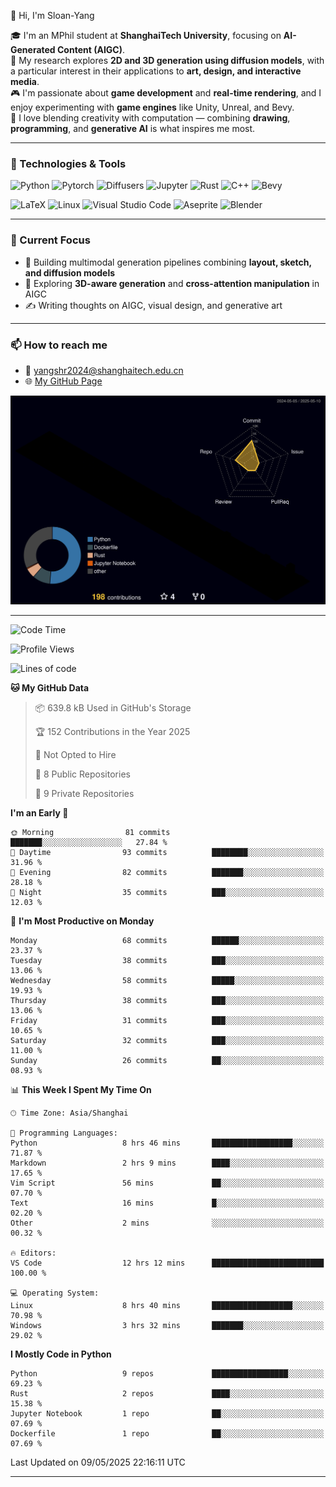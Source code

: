👋 Hi, I'm Sloan-Yang

🎓 I'm an MPhil student at **ShanghaiTech University**, focusing on **AI-Generated Content (AIGC)**.  
🧠 My research explores **2D and 3D generation using diffusion models**, with a particular interest in their applications to **art, design, and interactive media**.  
🎮 I'm passionate about **game development** and **real-time rendering**, and I enjoy experimenting with **game engines** like Unity, Unreal, and Bevy.  
🎨 I love blending creativity with computation — combining **drawing**, **programming**, and **generative AI** is what inspires me most.

---

### 🧰 Technologies & Tools

![Python](https://img.shields.io/badge/python-%233776AB.svg?style=for-the-badge&logo=python&logoColor=white)
![Pytorch](https://img.shields.io/badge/pytorch-%23EE4C2C.svg?style=for-the-badge&logo=pytorch&logoColor=white)
![Diffusers](https://img.shields.io/badge/diffusers-HuggingFace-yellow?style=for-the-badge&logo=huggingface&logoColor=black)
![Jupyter](https://img.shields.io/badge/Jupyter-%23F37626.svg?style=for-the-badge&logo=Jupyter&logoColor=white)
![Rust](https://img.shields.io/badge/Rust-%23000000.svg?style=for-the-badge&logo=rust&logoColor=white)
![C++](https://img.shields.io/badge/C++-%2300599C.svg?style=for-the-badge&logo=c%2B%2B&logoColor=white)
![Bevy](https://img.shields.io/badge/Bevy-000000.svg?style=for-the-badge&logo=bevy&logoColor=white)

![LaTeX](https://img.shields.io/badge/LaTeX-47A141?style=for-the-badge&logo=latex&logoColor=white)
![Linux](https://img.shields.io/badge/Linux-FCC624?style=for-the-badge&logo=linux&logoColor=black)
![Visual Studio Code](https://img.shields.io/badge/VSCode-0078d7.svg?style=for-the-badge&logo=visual-studio-code&logoColor=white)
![Aseprite](https://img.shields.io/badge/Aseprite-FFFFFF?style=for-the-badge&logo=Aseprite&logoColor=%237D929E)
![Blender](https://img.shields.io/badge/Blender-F5792A?style=for-the-badge&logo=blender&logoColor=white)

---

### 🔭 Current Focus

- 🎨 Building multimodal generation pipelines combining **layout, sketch, and diffusion models**
- 🧪 Exploring **3D-aware generation** and **cross-attention manipulation** in AIGC
- ✍️ Writing thoughts on AIGC, visual design, and generative art

---

### 📫 How to reach me

- 📧 <a href="mailto:yangshr2024@shanghaitech.edu.cn">yangshr2024@shanghaitech.edu.cn</a>
- 🌐 [My GitHub Page](https://sloan-yang.github.io)  



![3D Profile](https://raw.githubusercontent.com/Sloan-Yang/Sloan-Yang/main/profile-3d-contrib/profile-night-rainbow.svg)

---


<!--START_SECTION:waka-->
![Code Time](http://img.shields.io/badge/Code%20Time-46%20hrs%2024%20mins-blue)

![Profile Views](http://img.shields.io/badge/Profile%20Views-15-blue)

![Lines of code](https://img.shields.io/badge/From%20Hello%20World%20I%27ve%20Written-1.9%20million%20lines%20of%20code-blue)

**🐱 My GitHub Data** 

> 📦 639.8 kB Used in GitHub's Storage 
 > 
> 🏆 152 Contributions in the Year 2025
 > 
> 🚫 Not Opted to Hire
 > 
> 📜 8 Public Repositories 
 > 
> 🔑 9 Private Repositories 
 > 
**I'm an Early 🐤** 

```text
🌞 Morning                81 commits          ███████░░░░░░░░░░░░░░░░░░   27.84 % 
🌆 Daytime                93 commits          ████████░░░░░░░░░░░░░░░░░   31.96 % 
🌃 Evening                82 commits          ███████░░░░░░░░░░░░░░░░░░   28.18 % 
🌙 Night                  35 commits          ███░░░░░░░░░░░░░░░░░░░░░░   12.03 % 
```
📅 **I'm Most Productive on Monday** 

```text
Monday                   68 commits          ██████░░░░░░░░░░░░░░░░░░░   23.37 % 
Tuesday                  38 commits          ███░░░░░░░░░░░░░░░░░░░░░░   13.06 % 
Wednesday                58 commits          █████░░░░░░░░░░░░░░░░░░░░   19.93 % 
Thursday                 38 commits          ███░░░░░░░░░░░░░░░░░░░░░░   13.06 % 
Friday                   31 commits          ███░░░░░░░░░░░░░░░░░░░░░░   10.65 % 
Saturday                 32 commits          ███░░░░░░░░░░░░░░░░░░░░░░   11.00 % 
Sunday                   26 commits          ██░░░░░░░░░░░░░░░░░░░░░░░   08.93 % 
```


📊 **This Week I Spent My Time On** 

```text
🕑︎ Time Zone: Asia/Shanghai

💬 Programming Languages: 
Python                   8 hrs 46 mins       ██████████████████░░░░░░░   71.87 % 
Markdown                 2 hrs 9 mins        ████░░░░░░░░░░░░░░░░░░░░░   17.65 % 
Vim Script               56 mins             ██░░░░░░░░░░░░░░░░░░░░░░░   07.70 % 
Text                     16 mins             █░░░░░░░░░░░░░░░░░░░░░░░░   02.20 % 
Other                    2 mins              ░░░░░░░░░░░░░░░░░░░░░░░░░   00.32 % 

🔥 Editors: 
VS Code                  12 hrs 12 mins      █████████████████████████   100.00 % 

💻 Operating System: 
Linux                    8 hrs 40 mins       ██████████████████░░░░░░░   70.98 % 
Windows                  3 hrs 32 mins       ███████░░░░░░░░░░░░░░░░░░   29.02 % 
```

**I Mostly Code in Python** 

```text
Python                   9 repos             █████████████████░░░░░░░░   69.23 % 
Rust                     2 repos             ████░░░░░░░░░░░░░░░░░░░░░   15.38 % 
Jupyter Notebook         1 repo              ██░░░░░░░░░░░░░░░░░░░░░░░   07.69 % 
Dockerfile               1 repo              ██░░░░░░░░░░░░░░░░░░░░░░░   07.69 % 
```




 Last Updated on 09/05/2025 22:16:11 UTC
<!--END_SECTION:waka-->

---





